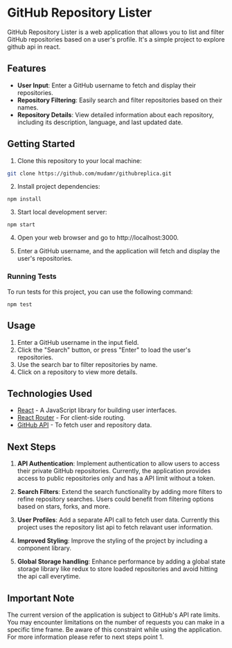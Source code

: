 # GitHub Repository Lister

GitHub Repository Lister is a web application that allows you to list and filter GitHub repositories based on a user's profile. It's a simple project to explore github api in react.

## Features

- **User Input**: Enter a GitHub username to fetch and display their repositories.
- **Repository Filtering**: Easily search and filter repositories based on their names.
- **Repository Details**: View detailed information about each repository, including its description, language, and last updated date.

## Getting Started

1. Clone this repository to your local machine:

```bash
git clone https://github.com/mudamr/githubreplica.git
```

2. Install project dependencies:

```cd github-repository-lister
npm install
```

3. Start local development server:

```
npm start
```

4. Open your web browser and go to http://localhost:3000.

5. Enter a GitHub username, and the application will fetch and display the user's repositories.

### Running Tests

To run tests for this project, you can use the following command:

```
npm test
```

## Usage

1. Enter a GitHub username in the input field.
2. Click the "Search" button, or press "Enter" to load the user's repositories.
3. Use the search bar to filter repositories by name.
4. Click on a repository to view more details.

## Technologies Used

- [React](https://reactjs.org/) - A JavaScript library for building user interfaces.
- [React Router](https://reactrouter.com/) - For client-side routing.
- [GitHub API](https://docs.github.com/en/rest) - To fetch user and repository data.

## Next Steps

1. **API Authentication**: Implement authentication to allow users to access their private GitHub repositories. Currently, the application provides access to public repositories only and has a API limit without a token.

2. **Search Filters**: Extend the search functionality by adding more filters to refine repository searches. Users could benefit from filtering options based on stars, forks, and more.

3. **User Profiles**: Add a separate API call to fetch user data. Currently this project uses the repository list api to fetch relavant user information.

4. **Improved Styling**: Improve the styling of the project by including a component library.

5. **Global Storage handling**: Enhance performance by adding a global state storage library like redux to store loaded repositories and avoid hitting the api call everytime.

## Important Note

The current version of the application is subject to GitHub's API rate limits. You may encounter limitations on the number of requests you can make in a specific time frame. Be aware of this constraint while using the application. For more information please refer to next steps point 1.
